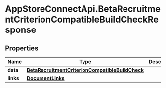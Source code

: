 # AppStoreConnectApi.BetaRecruitmentCriterionCompatibleBuildCheckResponse

## Properties

Name | Type | Description | Notes
------------ | ------------- | ------------- | -------------
**data** | [**BetaRecruitmentCriterionCompatibleBuildCheck**](BetaRecruitmentCriterionCompatibleBuildCheck.md) |  | 
**links** | [**DocumentLinks**](DocumentLinks.md) |  | 


